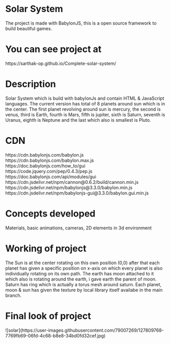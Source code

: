 <h1>Solar System </h1>
<p>The project is made with BabylonJS, this is a open source framework to build beautiful games. <p>
<h1>You can see project at </h1>
<p>https://sarthak-op.github.io/Complete-solar-system/</p>
<h1> Description</h1>
<p> Solar System which is build with babylonJs and contain  HTML & JavaScript languages. The current version has total of 8 planets around sun which is in the center. The first planet revolving around sun is mercury, the second is venus, third is Earth, fourth is Mars, fifth is jupiter, sixth is Saturn, seventh is Uranus, eighth is Neptune and the last which also is smallest is Pluto.  </p>
<H1>CDN</H1>
<p> https://cdn.babylonjs.com/babylon.js 
      <br>https://cdn.babylonjs.com/babylon.max.js
        <br>https://doc.babylonjs.com/how_to/gui
        <br>https://code.jquery.com/pep/0.4.3/pep.js
        <br>https://doc.babylonjs.com/api/modules/gui
        <br>https://cdn.jsdelivr.net/npm/cannon@0.6.2/build/cannon.min.js
    <br>    https://cdn.jsdelivr.net/npm/babylonjs@3.3.0/babylon.min.js
<br>        https://cdn.jsdelivr.net/npm/babylonjs-gui@3.3.0/babylon.gui.min.js

<h1>Concepts developed</h1>

Materials, basic animations, cameras, 2D elements in 3d environment

<h1> Working of project</h1>
<p> The Sun is at the center rotating on this own position (0,0) after that each planet has given a specific position on x-axis on which every planet is also individually rotating on its own path. The earth has moon attached to it which also is rotating around the earth, i gave earth the parent of moon. Saturn has ring which is actually a torus mesh around saturn. Each planet, moon & sun has given the texture by local library itself availabe in the main branch. </p>

<h1> Final look of project</h1>
![solar](https://user-images.githubusercontent.com/79007269/127809768-7769fb69-06fd-4c68-b8e8-34bd0fd32cef.jpg)


